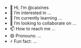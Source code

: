 - 👋 Hi, I’m @caixines
- 👀 I’m interested in ...
- 🌱 I’m currently learning ...
- 💞️ I’m looking to collaborate on ...
- 📫 How to reach me ...
- 😄 Pronouns: ...
- ⚡ Fun fact: ...

<!---
caixines/caixines is a ✨ special ✨ repository because its `README.md` (this file) appears on your GitHub profile.
You can click the Preview link to take a look at your changes.
--->
